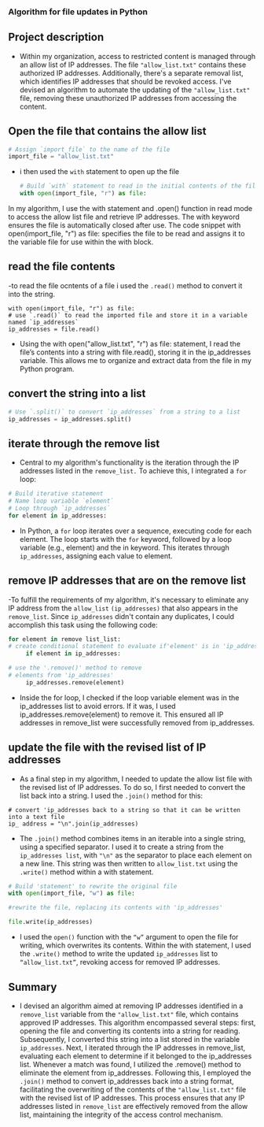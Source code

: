 ### Algorithm for file updates in Python

## Project description

- Within my organization, access to restricted content is managed through an allow list of IP addresses. The file `"allow_list.txt"` contains these authorized IP addresses. Additionally, there's a separate removal list, which identifies IP addresses that should be revoked access. I've devised an algorithm to automate the updating of the `"allow_list.txt"` file, removing these unauthorized IP addresses from accessing the content.

## Open the file that contains the allow list 

```python
# Assign `import_file` to the name of the file
import_file = "allow_list.txt"

```

- i then used the `with` statement to open up the file

  ```python
  # Build `with` statement to read in the initial contents of the file
  with open(import_file, "r") as file:

  ```

In my algorithm, I use the with statement and .open() function in read mode to access the allow list file and retrieve IP addresses. The with keyword ensures the file is automatically closed after use. The code snippet with open(import_file, "r") as file: specifies the file to be read and assigns it to the variable file for use within the with block.

## read the file contents
-to read the file ocntents of a file i used the `.read()` method to convert it into the string.

```pthyon
with open(import_file, "r") as file:
# use `.read()` to read the imported file and store it in a variable named `ip_addresses`
ip_addresses = file.read()

```

- Using the with open("allow_list.txt", "r") as file: statement, I read the file’s contents into a string with file.read(), storing it in the ip_addresses variable. This allows me to organize and extract data from the file in my Python program.

## convert the string into a list 

```python
# Use `.split()` to convert `ip_addresses` from a string to a list
ip_addresses = ip_addresses.split()

```

## iterate through the remove list 

- Central to my algorithm's functionality is the iteration through the IP addresses listed in the `remove_list.` To achieve this, I integrated a `for` loop:

```python
# Build iterative statement
# Name loop variable `element`
# Loop through `ip_addresses`
for element in ip_addresses:

```

- In Python, a `for` loop iterates over a sequence, executing code for each element. The loop starts with the `for` keyword, followed by a loop variable (e.g., element) and the in keyword. This iterates through `ip_addresses`, assigning each value to element.

## remove IP addresses that are on the remove list 

-To fulfill the requirements of my algorithm, it's necessary to eliminate any IP address from the `allow_list` `(ip_addresses)` that also appears in the `remove_list`. Since `ip_addresses` didn't contain any duplicates, I could accomplish this task using the following code:

```python
for element in remove list_list:
# create conditional statement to evaluate if'element' is in 'ip_addresses'
     if element in ip_addresses:

# use the '.remove()' method to remove
# elements from 'ip_addresses'
     ip_addresses.remove(element)

```

- Inside the for loop, I checked if the loop variable element was in the ip_addresses list to avoid errors. If it was, I used ip_addresses.remove(element) to remove it. This ensured all IP addresses in remove_list were successfully removed from ip_addresses.

## update the file with the revised list of IP addresses

- As a final step in my algorithm, I needed to update the allow list file with the revised list of IP addresses. To do so, I first needed to convert the list back into a string. I used the `.join()` method for this:

```pyhton
# convert 'ip_addresses back to a string so that it can be written into a text file
ip_ address = "\n".join(ip_addresses)

```

- The `.join()` method combines items in an iterable into a single string, using a specified separator. I used it to create a string from the `ip_addresses list`, with `"\n"` as the separator to place each element on a new line. This string was then written to `allow_list.txt` using the `.write()` method within a with statement.

```python
# Build 'statement' to rewrite the original file
with open(import_file, "w") as file:

#rewrite the file, replacing its contents with 'ip_addresses'

file.write(ip_addresses)

```

- I used the `open()` function with the `“w”` argument to open the file for writing, which overwrites its contents. Within the with statement, I used the `.write()` method to write the updated `ip_addresses` list to `“allow_list.txt”`, revoking access for removed IP addresses.

## Summary

- I devised an algorithm aimed at removing IP addresses identified in a `remove_list` variable from the `"allow_list.txt"` file, which contains approved IP addresses. This algorithm encompassed several steps: first, opening the file and converting its contents into a string for reading. Subsequently, I converted this string into a list stored in the variable `ip_addresses`.
Next, I iterated through the IP addresses in remove_list, evaluating each element to determine if it belonged to the ip_addresses list. Whenever a match was found, I utilized the .remove() method to eliminate the element from ip_addresses. Following this, I employed the `.join()` method to convert ip_addresses back into a string format, facilitating the overwriting of the contents of the `"allow_list.txt"` file with the revised list of IP addresses.
This process ensures that any IP addresses listed in `remove_list` are effectively removed from the allow list, maintaining the integrity of the access control mechanism.




